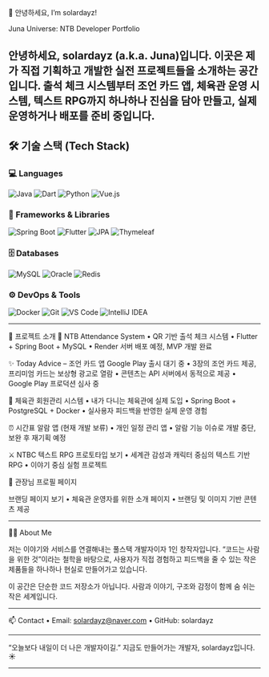 👋 안녕하세요, I’m solardayz!

Juna Universe: NTB Developer Portfolio

안녕하세요, solardayz (a.k.a. Juna)입니다.
이곳은 제가 직접 기획하고 개발한 실전 프로젝트들을 소개하는 공간입니다.
출석 체크 시스템부터 조언 카드 앱, 체육관 운영 시스템, 텍스트 RPG까지
하나하나 진심을 담아 만들고, 실제 운영하거나 배포를 준비 중입니다.
---

## 🛠️ 기술 스택 (Tech Stack)

### 💻 Languages
![Java](https://img.shields.io/badge/Java-007396?style=flat&logo=java)
![Dart](https://img.shields.io/badge/Dart-0175C2?style=flat&logo=dart)
![Python](https://img.shields.io/badge/Python-3776AB?style=flat&logo=python)
![Vue.js](https://img.shields.io/badge/Vue.js-4FC08D?style=flat&logo=vue.js)

### 🧰 Frameworks & Libraries
![Spring Boot](https://img.shields.io/badge/SpringBoot-6DB33F?style=flat&logo=spring)
![Flutter](https://img.shields.io/badge/Flutter-02569B?style=flat&logo=flutter)
![JPA](https://img.shields.io/badge/JPA-59666C?style=flat&logo=hibernate)
![Thymeleaf](https://img.shields.io/badge/Thymeleaf-005F0F?style=flat&logo=thymeleaf)

### 🗄️ Databases
![MySQL](https://img.shields.io/badge/MySQL-4479A1?style=flat&logo=MySQL)
![Oracle](https://img.shields.io/badge/Oracle-F80000?style=flat&logo=Oracle)
![Redis](https://img.shields.io/badge/Redis-DC382D?style=flat&logo=Redis)

### ⚙️ DevOps & Tools
![Docker](https://img.shields.io/badge/Docker-2496ED?style=flat&logo=docker)
![Git](https://img.shields.io/badge/Git-F05032?style=flat&logo=git)
![VS Code](https://img.shields.io/badge/VS_Code-007ACC?style=flat&logo=visual-studio-code)
![IntelliJ IDEA](https://img.shields.io/badge/IntelliJ-000000?style=flat&logo=intellij-idea)

---

🔗 프로젝트 소개
🥋 NTB Attendance System
	•	QR 기반 출석 체크 시스템
	•	Flutter + Spring Boot + MySQL
	•	Render 서버 배포 예정, MVP 개발 완료


✨ Today Advice – 조언 카드 앱
Google Play 출시 대기 중
	•	3장의 조언 카드 제공, 프리미엄 카드는 보상형 광고로 열람
	•	콘텐츠는 API 서버에서 동적으로 제공
	•	Google Play 프로덕션 심사 중


🧘 체육관 회원관리 시스템
	•	내가 다니는 체육관에 실제 도입
	•	Spring Boot + PostgreSQL + Docker
	•	실사용자 피드백을 반영한 실제 운영 경험


⏰ 시간표 알람 앱 (현재 개발 보류)
	•	개인 일정 관리 앱
	•	알람 기능 이슈로 개발 중단, 보완 후 재기획 예정


⚔️ NTBC 텍스트 RPG
프로토타입 보기
	•	세계관 감성과 캐릭터 중심의 텍스트 기반 RPG
	•	이야기 중심 실험 프로젝트

📄 관장님 프로필 페이지

브랜딩 페이지 보기
	•	체육관 운영자를 위한 소개 페이지
	•	브랜딩 및 이미지 기반 콘텐츠 제공

---

🧑‍💻 About Me

저는 이야기와 서비스를 연결해내는 풀스택 개발자이자 1인 창작자입니다.
“코드는 사람을 위한 것”이라는 철학을 바탕으로,
사용자가 직접 경험하고 피드백을 줄 수 있는
작은 제품들을 하나하나 현실로 만들어가고 있습니다.

이 공간은 단순한 코드 저장소가 아닙니다.
사람과 이야기, 구조와 감정이 함께 숨 쉬는 작은 세계입니다.

---

📫 Contact
	•	Email: solardayz@naver.com
	•	GitHub: solardayz

---

“오늘보다 내일이 더 나은 개발자이길.”
지금도 만들어가는 개발자, solardayz입니다. ☀️

---